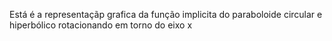 Está é a representaçãp grafica da função implicita do paraboloide circular e hiperbólico rotacionando em torno do eixo x
